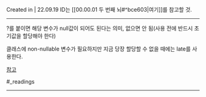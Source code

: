 Created in | 22.09.19
ID는 [[00.00.01 두 번째 뇌#^bce603|여기]]를 참고할 것.

---

?를 붙이면 해당 변수가 null값이 되어도 된다는 의미, 없으면 안 됨(사용 전에 반드시 초기값을 할당해야 한다)

클래스에 non-nullable 변수가 필요하지만 지금 당장 할당할 수 없을 때에는 late를 사용한다.

[참고](https://velog.io/@dosilv/Flutter-Dart-%EB%AC%B8%EB%B2%95-%EC%A0%95%EB%A6%AC-type-operator-function-null-safety)

#_readings 


---
